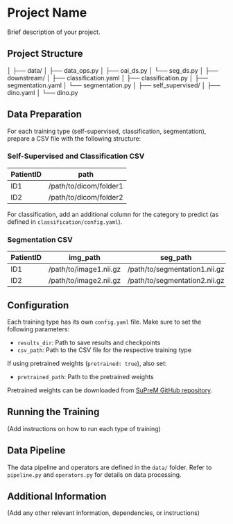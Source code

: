 # Project Name

Brief description of your project.

## Project Structure

│
├── data/
│   ├── data_ops.py
│   ├── oai_ds.py
│   └── seg_ds.py
│
├── downstream/
│   ├── classification.yaml
│   ├── classification.py
│   ├── segmentation.yaml
│   └── segmentation.py
│
├── self_supervised/
│   ├── dino.yaml
│   └── dino.py



## Data Preparation

For each training type (self-supervised, classification, segmentation), prepare a CSV file with the following structure:

### Self-Supervised and Classification CSV

| PatientID | path |
|-----------|------|
| ID1       | /path/to/dicom/folder1 |
| ID2       | /path/to/dicom/folder2 |

For classification, add an additional column for the category to predict (as defined in `classification/config.yaml`).

### Segmentation CSV

| PatientID | img_path | seg_path |
|-----------|----------|----------|
| ID1       | /path/to/image1.nii.gz | /path/to/segmentation1.nii.gz |
| ID2       | /path/to/image2.nii.gz | /path/to/segmentation2.nii.gz |

## Configuration

Each training type has its own `config.yaml` file. Make sure to set the following parameters:

- `results_dir`: Path to save results and checkpoints
- `csv_path`: Path to the CSV file for the respective training type

If using pretrained weights (`pretrained: true`), also set:
- `pretrained_path`: Path to the pretrained weights

Pretrained weights can be downloaded from [SuPreM GitHub repository](https://github.com/MrGiovanni/SuPreM).

## Running the Training

(Add instructions on how to run each type of training)

## Data Pipeline

The data pipeline and operators are defined in the `data/` folder. Refer to `pipeline.py` and `operators.py` for details on data processing.

## Additional Information

(Add any other relevant information, dependencies, or instructions)
